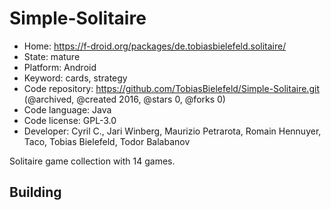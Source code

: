# Simple-Solitaire

- Home: https://f-droid.org/packages/de.tobiasbielefeld.solitaire/
- State: mature
- Platform: Android
- Keyword: cards, strategy
- Code repository: https://github.com/TobiasBielefeld/Simple-Solitaire.git (@archived, @created 2016, @stars 0, @forks 0)
- Code language: Java
- Code license: GPL-3.0
- Developer: Cyril C., Jari Winberg, Maurizio Petrarota, Romain Hennuyer, Taco, Tobias Bielefeld, Todor Balabanov

Solitaire game collection with 14 games.

## Building
